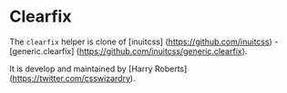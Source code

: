 # Clearfix

The `clearfix` helper is clone of [inuitcss] (https://github.com/inuitcss) -
[generic.clearfix] (https://github.com/inuitcss/generic.clearfix).

It is develop and maintained by [Harry Roberts] (https://twitter.com/csswizardry).
